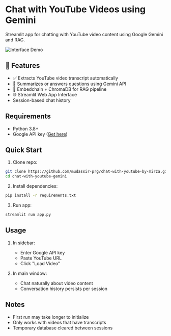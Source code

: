 
# Chat with YouTube Videos using Gemini

Streamlit app for chatting with YouTube video content using Google Gemini and RAG.

![Interface Demo](https://via.placeholder.com/800x400.png?text=Streamlit+Chat+Interface)

## 🚀 Features
- ✅ Extracts YouTube video transcript automatically
- 🤖 Summarizes or answers questions using Gemini API
- 🧠 Embedchain + ChromaDB for RAG pipeline
- 🌐 Streamlit Web App Interface
- Session-based chat history


## Requirements
- Python 3.8+
- Google API key ([Get here](https://makersuite.google.com/))

## Quick Start
1. Clone repo:
```bash
git clone https://github.com/mudassir-prg/chat-with-youtube-by-mirza.git
cd chat-with-youtube-gemini
```

2. Install dependencies:
```bash
pip install -r requirements.txt
```

3. Run app:
```bash
streamlit run app.py
```

## Usage
1. In sidebar:
   - Enter Google API key
   - Paste YouTube URL
   - Click "Load Video"

2. In main window:
   - Chat naturally about video content
   - Conversation history persists per session

## Notes
- First run may take longer to initialize
- Only works with videos that have transcripts
- Temporary database cleared between sessions
```
